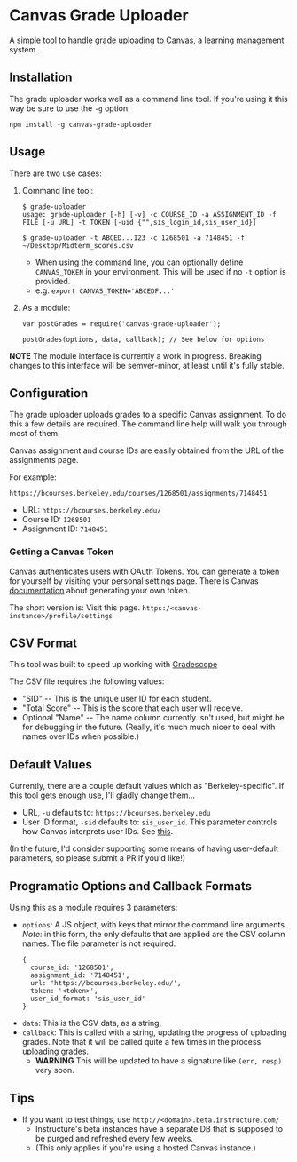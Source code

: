 # Canvas Grade Uploader

A simple tool to handle grade uploading to [Canvas], a learning management system.

[Canvas]: http://instructure.com

## Installation
The grade uploader works well as a command line tool. If you're using it this way be sure to use the `-g` option:

```
npm install -g canvas-grade-uploader
```

## Usage
There are two use cases:

1. Command line tool:
	```
	$ grade-uploader
	usage: grade-uploader [-h] [-v] -c COURSE_ID -a ASSIGNMENT_ID -f FILE [-u URL] -t TOKEN [-uid {"",sis_login_id,sis_user_id}]
	```
	```
	$ grade-uploader -t ABCED...123 -c 1268501 -a 7148451 -f ~/Desktop/Midterm_scores.csv
	```
	* When using the command line, you can optionally define `CANVAS_TOKEN` in your environment. This will be used if no `-t` option is provided.
	* e.g. `export CANVAS_TOKEN='ABCEDF...'`

2. As a module:
	```
	var postGrades = require('canvas-grade-uploader');

	postGrades(options, data, callback); // See below for options
	```

**NOTE** The module interface is currently a work in progress. Breaking changes to this interface will be semver-minor, at least until it's fully stable.

## Configuration
The grade uploader uploads grades to a specific Canvas assignment. To do this a few details are required. The command line help will walk you through most of them.

Canvas assignment and course IDs are easily obtained from the URL of the assignments page.

For example:

```
https://bcourses.berkeley.edu/courses/1268501/assignments/7148451
```

* URL: `https://bcourses.berkeley.edu/`
* Course ID: `1268501`
* Assignment ID: `7148451`

### Getting a Canvas Token
Canvas authenticates users with OAuth Tokens. You can generate a token for yourself by visiting your personal settings page. There is Canvas [documentation][docs] about generating your own token.

The short version is: Visit this page.
`https:/<canvas-instance>/profile/settings`

[docs]: https://guides.instructure.com/m/4214/l/40399-how-do-i-obtain-an-api-access-token-for-an-account

## CSV Format
This tool was built to speed up working with [Gradescope](https://gradescope.com)

The CSV file requires the following values:

* "SID" -- This is the unique user ID for each student.
* "Total Score" -- This is the score that each user will receive.
* Optional "Name" -- The name column currently isn't used, but might be for debugging in the future. (Really, it's much much nicer to deal with names over IDs when possible.)

## Default Values
Currently, there are a couple default values which as "Berkeley-specific". If this tool gets enough use, I'll gladly change them…

* URL, `-u` defaults to: `https://bcourses.berkeley.edu`
* User ID format, `-sid` defaults to: `sis_user_id`. This parameter controls how Canvas interprets user IDs. See [this][sid-id].

(In the future, I'd consider supporting some means of having user-default parameters, so please submit a PR if you'd like!)

[sid-id]: http://bjc.link/canvassisid

## Programatic Options and Callback Formats
Using this as a module requires 3 parameters:

* `options`: A JS object, with keys that mirror the command line arguments. _Note_: in this form, the only defaults that are applied are the CSV column names. The file parameter is not required.
	```
	{
	  course_id: '1268501',
	  assignment_id: '7148451',
	  url: 'https://bcourses.berkeley.edu/',
	  token: '<token>',
	  user_id_format: 'sis_user_id'
	}
	```
* `data`: This is the CSV data, as a string.
* `callback`: This is called with a string, updating the progress of uploading grades. Note that it will be called quite a few times in the process uploading grades.
	* **WARNING** This will be updated to have a signature like `(err, resp)` very soon.


## Tips
* If you want to test things, use `http://<domain>.beta.instructure.com/`
	* Instructure's beta instances have a separate DB that is supposed to be purged and refreshed every few weeks.
	* (This only applies if you're using a hosted Canvas instance.)

